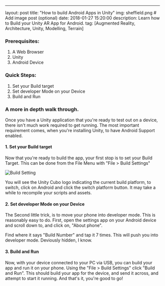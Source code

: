 
---
layout: post
title:  "How to build Android Apps in Unity"
img: sheffield.png # Add image post (optional)
date: 2018-01-27 15:20:00
description: Learn how to Build your Unity AR App for Android.
tag: [Augmented Reality, Architecture, Unity, Modelling, Terrain]

### Prerequisites:

1. A Web Browser
2. Unity
4. Android Device

### Quick Steps:

1. Set your Build target
2. Set developer Mode on your Device
3. Build and Run

### A more in depth walk through.

Once you have a Unity application that you're ready to test out on a device, there isn't much work required to get running. The most important requirement comes, when you're installing Unity, to have Android Support enabled. 

#### 1. Set your Build target

Now that you're ready to build the app, your first stop is to set your Build Target. This can be done from the 	File Menu with "File > Build Settings"


<div class="img_row">
	<img style="max-height: 100%"  src="{{ site.baseurl }}/img/Blogs/Android/Build_Settings.PNG" alt="Build Setting" title="Build Settings"/>
</div>

You will see the Unity Cubo logo indicating the current build platform, to switch, click on Android and click the switch platform button. It may take a while to recompile your scripts and assets.

#### 2. Set developer Mode on your Device

The Second little trick, is to move your phone into developer mode. This is reasonably easy to do. First, open the settings app on your Android device and scroll down to, and click on, "About phone".

Find where it says "Build Number" and tap it 7 times. This will push you into developer mode. Deviously hidden, I know. 


#### 3. Build and Run
 Now, with your device connected to your PC via USB, you can build your app and run it on your phone. Using the "File > Build Settings" click "Build and Run". This should build your app for the device, and send it across, and attempt to start it running. And that's it, you're good to go!